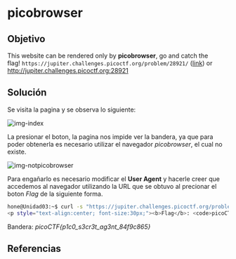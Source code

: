 # picobrowser
## Objetivo
This website can be rendered only by **picobrowser**, go and catch the flag! `https://jupiter.challenges.picoctf.org/problem/28921/` ([link](https://jupiter.challenges.picoctf.org/problem/28921/)) or http://jupiter.challenges.picoctf.org:28921

## Solución 

Se visita la pagina y se observa lo siguiente:

![img-index](img1-index.png)

La presionar el boton, la pagina nos impide ver la bandera, ya que para poder obtenerla es necesario utilizar el navegador *picobrowser*, el cual no existe.

![img-notpicobrowser](img3-bandera.png)

Para engañarlo es necesario modificar el **User Agent** y hacerle creer que accedemos al navegador utilizando la URL que se obtuvo al precionar el boton *Flag* de la siguiente forma.
```bash
hone@Unidad03:~$ curl -s "https://jupiter.challenges.picoctf.org/problem/28921/flag" -H "User-Agent: picobrowser" | grep picoCTF
<p style="text-align:center; font-size:30px;"><b>Flag</b>: <code>picoCTF{p1c0_s3cr3t_ag3nt_84f9c865}</code></p>
```

Bandera: *picoCTF{p1c0_s3cr3t_ag3nt_84f9c865}*

## Referencias